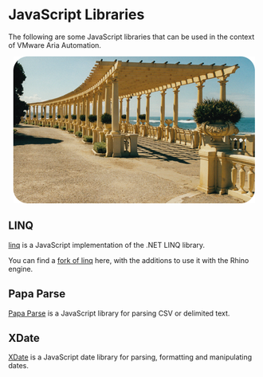 # JavaScript Libraries

The following are some JavaScript libraries that can be used in the context of VMware Aria Automation.

<p align="center"><img src="images/pergola.png"></p>

## LINQ

[linq](https://github.com/mihaifm/linq) is a JavaScript implementation of the .NET LINQ library.

You can find a [fork of linq](https://github.com/StSchnell/linq) here, with the additions to use it with the Rhino engine.

## Papa Parse

[Papa Parse](https://github.com/mholt/PapaParse) is a JavaScript library for parsing CSV or delimited text.

## XDate

[XDate](https://github.com/arshaw/xdate) is a JavaScript date library for parsing, formatting and manipulating dates.
